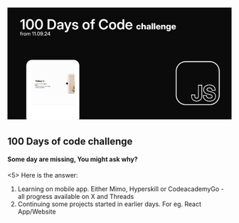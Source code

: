 <h1 align="center">
 <img src="Banner.gif" />
</h1>
<h2>100 Days of code challenge</h2>
<h4>Some day are missing, You might ask why? </h4>
<5> Here is the answer:</5>
<ol>
 <li>Learning on mobile app. Either Mimo, Hyperskill or CodeacademyGo - all progress available on X and Threads</li>
 <li>Continuing some projects started in earlier days. For eg. React App/Website</li>
</ol>

